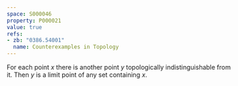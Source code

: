 ```yaml
---
space: S000046
property: P000021
value: true
refs:
- zb: "0386.54001"
  name: Counterexamples in Topology
---
```


For each point $x$ there is another point $y$ topologically indistinguishable from it.  Then $y$ is a limit point of any set containing $x$.
